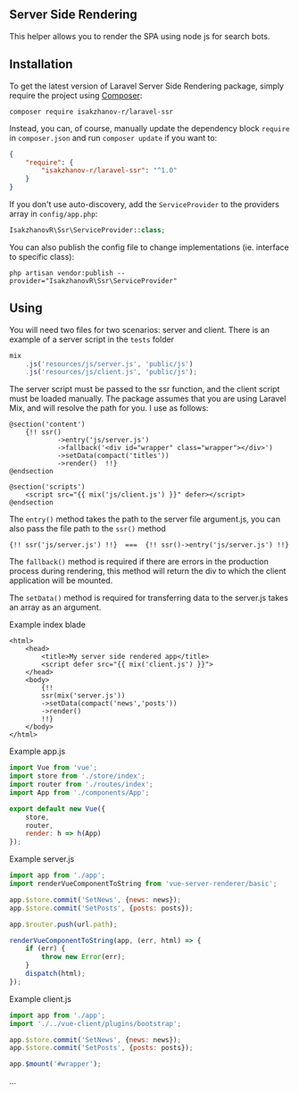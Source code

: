 ## Server Side Rendering 
This helper allows you to render the SPA using node js for search bots.


## Installation

To get the latest version of Laravel Server Side Rendering package, simply require the project using [Composer](https://getcomposer.org):

```
composer require isakzhanov-r/laravel-ssr
```

Instead, you can, of course, manually update the dependency block `require` in `composer.json` and run `composer update` if you want to:

```json
{
    "require": {
        "isakzhanov-r/laravel-ssr": "^1.0"
    }
}
```

If you don't use auto-discovery, add the `ServiceProvider` to the providers array in `config/app.php`:

```php
IsakzhanovR\Ssr\ServiceProvider::class;
```

You can also publish the config file to change implementations (ie. interface to specific class):

```
php artisan vendor:publish --provider="IsakzhanovR\Ssr\ServiceProvider"
```


## Using
You will need two files for two scenarios: server and client.
There is an example of a server script in the `tests` folder

```js
mix
    .js('resources/js/server.js', 'public/js')
    .js('resources/js/client.js', 'public/js');
```

The server script must be passed to the ssr function, and the client script must be loaded manually. The package assumes that you are using Laravel Mix, and will resolve the path for you. I use as follows:

```blade
@section('content')
    {!! ssr()
            ->entry('js/server.js')
            ->fallback('<div id="wrapper" class="wrapper"></div>')
            ->setData(compact('titles'))
            ->render()  !!}
@endsection

@section('scripts')
    <script src="{{ mix('js/client.js') }}" defer></script>
@endsection
```

The `entry()` method takes the path to the server file argument.js, you can also pass the file path to the `ssr()` method
```blade
{!! ssr('js/server.js') !!}  ===  {!! ssr()->entry('js/server.js') !!} 
```

The `fallback()` method is required if there are errors in the production process during rendering, this method will return the div to which the client application will be mounted.

The `setData()` method is required for transferring data to the server.js takes an array as an argument.

Example index blade
```blade
<html>
    <head>
        <title>My server side rendered app</title>
        <script defer src="{{ mix('client.js') }}">
    </head>
    <body>
        {!! 
        ssr(mix('server.js'))
        ->setData(compact('news','posts'))
        ->render() 
        !!}
    </body>
</html>
```

Example app.js
```js
import Vue from 'vue';
import store from './store/index';
import router from './routes/index';
import App from './components/App';

export default new Vue({
    store,
    router,
    render: h => h(App)
});
```

Example server.js
```js
import app from './app';
import renderVueComponentToString from 'vue-server-renderer/basic';

app.$store.commit('SetNews', {news: news});
app.$store.commit('SetPosts', {posts: posts});

app.$router.push(url.path);

renderVueComponentToString(app, (err, html) => {
    if (err) {
        throw new Error(err);
    }
    dispatch(html);
});
```

Example client.js
```js
import app from './app';
import './../vue-client/plugins/bootstrap';

app.$store.commit('SetNews', {news: news});
app.$store.commit('SetPosts', {posts: posts});

app.$mount('#wrapper');
```

...
